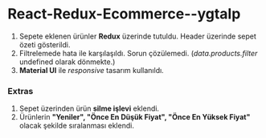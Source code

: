 # React-Redux-Ecommerce--ygtalp


1. Sepete eklenen ürünler **Redux** üzerinde tutuldu. Header üzerinde sepet özeti gösterildi.
2. Filtrelemede hata ile karşılaşıldı. Sorun çözülemedi. (_data.products.filter_ undefined olarak dönmekte.)
3. **Material UI** ile _responsive_ tasarım kullanıldı.




### Extras
1. Sepet üzerinden ürün **silme işlevi** eklendi.
2. Ürünlerin **"Yeniler", "Önce En Düşük Fiyat", "Önce En Yüksek Fiyat"** olacak şekilde sıralanması eklendi.
